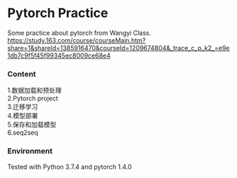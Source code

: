# Pytorch Practice

Some practice about pytorch from Wangyi Class.
https://study.163.com/course/courseMain.htm?share=1&shareId=1385916470&courseId=1209674804&_trace_c_p_k2_=e9e1db7c9f5f45f99345ec8009ce68e4

### Content

1.数据加载和预处理 \
2.Pytorch project \
3.迁移学习 \
4.模型部署 \
5.保存和加载模型 \
6.seq2seq


### Environment

Tested with Python 3.7.4 and pytorch 1.4.0
